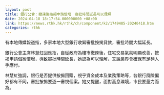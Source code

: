```yaml
---
layout: post
title: 銀行公會：撤辣後按揭申請倍增　審批時間延長可以理解
date: 2024-04-18 18:17:54.000000000 +08:00
link: https://news.rthk.hk/rthk/ch/component/k2/1749485-20240418.htm
categories: rthk
---
```


有本地傳媒報道指，多家本地大型銀行收緊審批按揭貸款，審批時間大幅延長。

銀行公會主席林慧虹回應指，自從政府為樓市撤辣後，住宅交易氣氛明顯改善，按揭申請個案倍增，導致審批時間延長，她認為可以理解，又說業界會確保有足夠人手應付。

林慧虹強調，銀行是否提供按揭回贈，視乎資金成本及業務策略等，各銀行風險偏好都有不同，審批按揭要逐一審視個案。她又提醒，面對高息環境，市民要量力而為。
